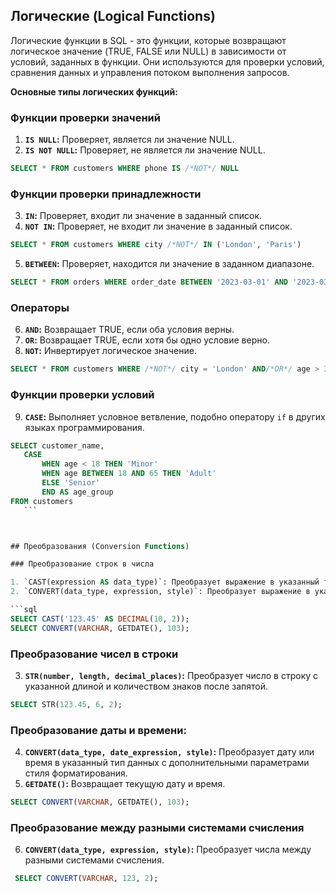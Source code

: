 
## Логические (Logical Functions)


Логические функции в SQL - это функции, которые возвращают логическое значение (TRUE, FALSE или NULL) в зависимости от условий, заданных в функции. Они используются для проверки условий, сравнения данных и управления потоком выполнения запросов.

**Основные типы логических функций:**

### Функции проверки значений

1. **`IS NULL`:** Проверяет, является ли значение NULL.
2. **`IS NOT NULL`:** Проверяет, не является ли значение NULL.

```sql
SELECT * FROM customers WHERE phone IS /*NOT*/ NULL
```

### Функции проверки принадлежности

3. **`IN`:** Проверяет, входит ли значение в заданный список.
4. **`NOT IN`:** Проверяет, не входит ли значение в заданный список.

```sql
SELECT * FROM customers WHERE city /*NOT*/ IN ('London', 'Paris')
```

5.  **`BETWEEN`:** Проверяет, находится ли значение в заданном диапазоне.

```sql
SELECT * FROM orders WHERE order_date BETWEEN '2023-03-01' AND '2023-03-15'
```

### Операторы

6. **`AND`:** Возвращает TRUE, если оба условия верны.
7. **`OR`:** Возвращает TRUE, если хотя бы одно условие верно.
8. **`NOT`:** Инвертирует логическое значение.


```sql
SELECT * FROM customers WHERE /*NOT*/ city = 'London' AND/*OR*/ age > 30
```

### Функции проверки условий

9. **`CASE`:** Выполняет условное ветвление, подобно оператору `if` в других языках программирования.
   
 ```sql
SELECT customer_name,
    CASE 
	    WHEN age < 18 THEN 'Minor'
	    WHEN age BETWEEN 18 AND 65 THEN 'Adult'
        ELSE 'Senior'
        END AS age_group
FROM customers
    ```



## Преобразования (Conversion Functions)

### Преобразование строк в числа

1. `CAST(expression AS data_type)`: Преобразует выражение в указанный тип данных.
2. `CONVERT(data_type, expression, style)`: Преобразует выражение в указанный тип данных с дополнительными параметрами стиля форматирования.

 ```sql
SELECT CAST('123.45' AS DECIMAL(10, 2)); 
SELECT CONVERT(VARCHAR, GETDATE(), 103); 
```

### Преобразование чисел в строки
3. **`STR(number, length, decimal_places)`:** Преобразует число в строку с указанной длиной и количеством знаков после запятой.
  
```sql
SELECT STR(123.45, 6, 2); 
 ```
### Преобразование даты и времени:
4. **`CONVERT(data_type, date_expression, style)`:** Преобразует дату или время в указанный тип данных с дополнительными параметрами стиля форматирования.
5. **`GETDATE()`:** Возвращает текущую дату и время.
```sql
SELECT CONVERT(VARCHAR, GETDATE(), 103); 
```

### Преобразование между разными системами счисления 
6. **`CONVERT(data_type, expression, style)`:** Преобразует числа между разными системами счисления.
```sql
 SELECT CONVERT(VARCHAR, 123, 2); 
 ```